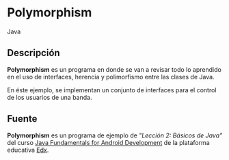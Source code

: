 # Polymorphism

Java

## Descripción

**Polymorphism** es un programa en donde se van a revisar todo lo aprendido en el uso de interfaces, herencia y polimorfismo entre las clases de Java.

En éste ejemplo, se implementan un conjunto de interfaces para el control de los usuarios de una banda.

## Fuente

**Polymorphism** es un programa de ejemplo de _"Lección 2: Básicos de Java"_ del curso [Java Fundamentals for Android Development](https://courses.edx.org/courses/course-v1:GalileoX+CAAD001X+1T2017/info) de la plataforma educativa [Edx](https://www.edx.org/).